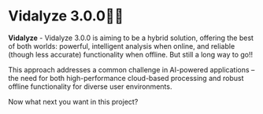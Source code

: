 # Vidalyze 3.0.0🎥💬

**Vidalyze** - Vidalyze 3.0.0 is aiming to be a hybrid solution, offering the best of both worlds: powerful, intelligent analysis when online, and reliable (though less accurate) functionality when offline. But still a long way to go!!

This approach addresses a common challenge in AI-powered applications – the need for both high-performance cloud-based processing and robust offline functionality for diverse user environments.

Now what next you want in this project?